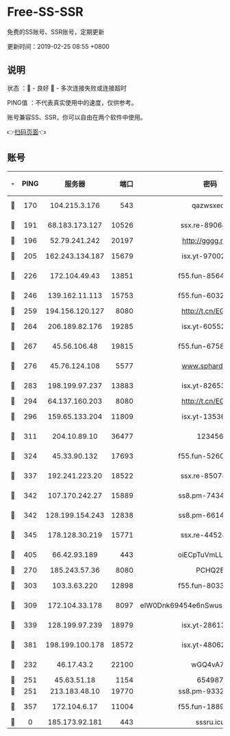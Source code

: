 # Free-SS-SSR

免费的SS账号、SSR账号，定期更新

更新时间：2019-02-25 08:55 +0800

## 说明

状态     ：🙂 - 良好 🙁 - 多次连接失败或连接超时

PING值   ：不代表真实使用中的速度，仅供参考。

账号兼容SS、SSR，你可以自由在两个软件中使用。

👉[扫码页面](https://liesauer.github.io/free-ss-ssr.github.io/)👈

## 账号

|-|PING|服务器|端口|密码|加密方式|区域|
|:----:|:----:|:-----:|-----:|:----:|:----:|:----:|
|🙂|170|104.215.3.176|543|qazwsxedc|aes-256-gcm|JP|
|🙂|191|68.183.173.127|10526|ssx.re-89064823|aes-256-cfb|US|
|🙂|196|52.79.241.242|20197|http://gggg.rocks|chacha20|KR|
|🙂|205|162.243.134.187|15679|isx.yt-97002666|aes-256-cfb|US|
|🙂|226|172.104.49.43|13851|f55.fun-85640290|aes-256-cfb|SG|
|🙂|246|139.162.11.113|15753|f55.fun-60326778|aes-256-cfb|SG|
|🙂|259|194.156.120.127|8080|http://t.cn/EGJIyrl|rc4-md5|RU|
|🙂|264|206.189.82.176|19285|isx.yt-60552819|aes-256-cfb|SG|
|🙂|267|45.56.106.48|19815|f55.fun-67580626|aes-256-cfb|US|
|🙂|276|45.76.124.108|5577|www.sphard.com|aes-256-cfb|AU|
|🙂|283|198.199.97.237|13883|isx.yt-82653144|aes-256-cfb|US|
|🙂|294|64.137.160.203|8080|http://t.cn/EGJIyrl|rc4-md5|CA|
|🙂|296|159.65.133.204|11809|isx.yt-13536858|aes-256-cfb|SG|
|🙂|311|204.10.89.10|36477|123456|aes-256-cfb|US|
|🙂|324|45.33.90.132|17693|f55.fun-52609109|aes-256-cfb|US|
|🙂|337|192.241.223.20|18522|ssx.re-85078137|aes-256-cfb|US|
|🙂|342|107.170.242.27|15889|ss8.pm-74341344|aes-256-cfb|US|
|🙂|342|128.199.154.243|12838|ss8.pm-66149074|aes-256-cfb|SG|
|🙂|345|178.128.30.219|15771|ssx.re-44524378|aes-256-cfb|SG|
|🙂|405|66.42.93.189|443|oiECpTuVmLLxk4Ts|aes-256-cfb|US|
|🙂|270|185.243.57.36|8080|PCHQ2E|rc4-md5|US|
|🙂|303|103.3.63.220|12898|f55.fun-80336552|aes-256-cfb|SG|
|🙂|309|172.104.33.178|8097|eIW0Dnk69454e6nSwuspv9DmS201tQ0D|aes-256-cfb|SG|
|🙂|339|128.199.97.239|18979|isx.yt-28613009|aes-256-cfb|SG|
|🙂|381|198.199.100.178|18572|isx.yt-48062937|aes-256-cfb|US|
|🙁|232|46.17.43.2|22100|wGQ4vA7D|aes-256-gcm|RU|
|🙁|251|45.63.51.18|1154|654987|chacha20|US|
|🙁|251|213.183.48.10|19770|ss8.pm-93323963|rc4-md5|RU|
|🙁|357|172.104.6.17|11004|f55.fun-18893031|aes-256-cfb|US|
|🙁|0|185.173.92.181|443|sssru.icu|rc4-md5|RU|

